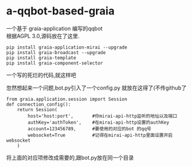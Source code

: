 # a-qqbot-based-graia
一个基于 graia-application 编写的qqbot <br/>
根据AGPL 3.0,源码放在了这里. <br/> 

```
pip install graia-application-mirai --upgrade 
pip install graia-broadcast --upgrade
pip install graia-template
pip install graia-component-selector
```
一个写的死烂的代码,就这样吧

忽然想起来一个问题,bot.py引入了一个config.py 就放在这得了(不传github了

```
from graia.application.session import Session
def connection_config():
    return Session(
        host='host:port',       #你mirai-api-http监听的地址以及端口
        authKey='authToken',    #在mirai-api-http设置的authKey
        account=123456789,      #要使用的对应的bot 的qq号
        websocket=True          #记得在mirai-api-http里面设置开启websocket
    ) 
```
将上面的对应项修改成需要的,跟bot.py放在同一个目录
